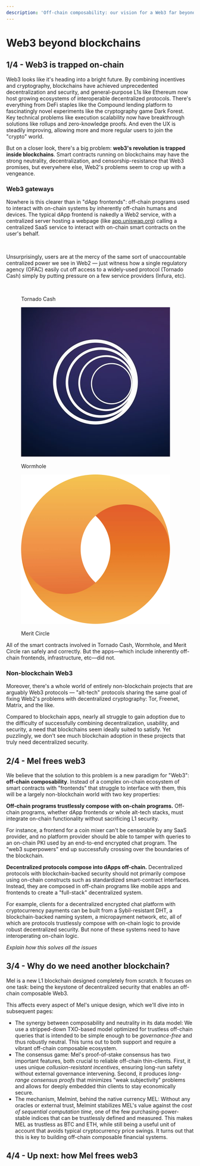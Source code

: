 ```yaml
---
description: 'Off-chain composability: our vision for a Web3 far beyond blockchains'
---
```


# Web3 beyond blockchains

## 1/4 - Web3 is trapped on-chain

Web3 looks like it's heading into a bright future. By combining incentives and cryptography, blockchains have achieved unprecedented decentralization and security, and general-purpose L1s like Ethereum now host growing ecosystems of interoperable decentralized protocols. There's everything from DeFi staples like the Compound lending platform to fascinatingly novel experiments like the cryptography game Dark Forest. Key technical problems like execution scalability now have breakthrough solutions like rollups and zero-knowledge proofs. And even the UX is steadily improving, allowing more and more regular users to join the "crypto" world.

But on a closer look, there's a big problem: **web3's revolution is trapped inside blockchains**. Smart contracts running on blockchains may have the strong neutrality, decentralization, and censorship-resistance that Web3 promises, but everywhere else, Web2's problems seem to crop up with a vengeance.

### Web3 gateways



Nowhere is this clearer than in "dApp frontends": off-chain programs used to interact with on-chain systems by inherently off-chain humans and devices. The typical dApp frontend is nakedly a Web2 service, with a centralized server hosting a webpage (like [app.uniswap.org](https://app.u)) calling a centralized SaaS service to interact with on-chain smart contracts on the user's behalf.&#x20;

<figure><img src="https://lh6.googleusercontent.com/5hjXD0MECAaWMoCLmJtvB2F_K0RfC4lhbdnZdTL44c7MROXfLVF45yngnX6F46UmZKfgLTSL971M4gcVMDbc0zBIVXe_z2q5xkiTeMnHpzCsPP2dwR4XrqCIzPUtLDhWUPenVhi-65S2WqErjE1ee0T1wQ=s2048" alt=""><figcaption></figcaption></figure>

Unsurprisingly, users are at the mercy of the same sort of unaccountable centralized power we see in Web2 — just witness how a single regulatory agency (OFAC) easily cut off access to a widely-used protocol (Tornado Cash) simply by putting pressure on a few service providers (Infura, etc).



<div>

<figure><img src="https://lh5.googleusercontent.com/AyrH9O5DkK7yizDIlXTbrqvSEf-ioRjJtEEuyB0yYdFyszrK9wn-JJIDyRdYkpUb-AlxcDCfmnU0oTE1vrpD03qwKImnZfGKic7dOuch1gTcLkZR7PSK2B6N0KdM2QsGEQpqYwEkRVGPIbHItNyGstaHNg=s2048" alt=""><figcaption><p>Tornado Cash</p></figcaption></figure>

 

<figure><img src=".gitbook/assets/pasted image 0.png" alt=""><figcaption><p>Wormhole</p></figcaption></figure>

 

<figure><img src=".gitbook/assets/pasted image 0 (1) (1).png" alt=""><figcaption><p>Merit Circle</p></figcaption></figure>

</div>



All of the smart contracts involved in Tornado Cash, Wormhole, and Merit Circle ran safely and correctly. But the apps—which include inherently off-chain frontends, infrastructure, etc—did not.

### Non-blockchain Web3

Moreover, there's a whole world of entirely non-blockchain projects that are arguably Web3 protocols — "alt-tech" protocols sharing the same goal of fixing Web2's problems with decentralized cryptography: Tor, Freenet, Matrix, and the like.&#x20;

Compared to blockchain apps, nearly all struggle to gain adoption due to the difficulty of successfully combining decentralization, usability, and security, a need that blockchains seem ideally suited to satisfy. Yet puzzlingly, we don't see much blockchain adoption in these projects that truly need decentralized security.

## 2/4 - Mel frees web3

We believe that the solution to this problem is a new paradigm for "Web3": **off-chain composability**. Instead of a complex on-chain ecosystem of smart contracts with "frontends" that struggle to interface with them, this will be a largely non-blockchain world with two key properties:

**Off-chain programs trustlessly compose with on-chain programs.** Off-chain programs, whether dApp frontends or whole alt-tech stacks, must integrate on-chain functionality without sacrificing L1 security.&#x20;

For instance, a frontend for a coin mixer can't be censorable by any SaaS provider, and no platform provider should be able to tamper with queries to an on-chain PKI used by an end-to-end encrypted chat program. The "web3 superpowers" end up successfully crossing over the boundaries of the blockchain.

**Decentralized protocols compose into dApps off-chain.** Decentralized protocols with blockchain-backed security should not primarily compose using on-chain constructs such as standardized smart-contract interfaces. Instead, they are composed in off-chain programs like mobile apps and frontends to create a "full-stack" decentralized system.&#x20;

For example, clients for a decentralized encrypted chat platform with cryptocurrency payments can be built from a Sybil-resistant DHT, a blockchain-backed naming system, a micropayment network, etc, all of which are protocols trustlessly compose with on-chain logic to provide robust decentralized security. But none of these systems need to have interoperating on-chain logic.&#x20;

_Explain how this solves all the issues_

## 3/4 - Why do we need another blockchain?

Mel is a new L1 blockchain designed completely from scratch. It focuses on one task: being the keystone of decentralized security that enables an off-chain composable Web3.

This affects every aspect of Mel's unique design, which we'll dive into in subsequent pages:

* The synergy between composability and neutrality in its data model: We use a stripped-down TXO-based model optimized for trustless off-chain queries that is intended to be simple enough to be _governance-free_ and thus robustly neutral. This turns out to both support and require a vibrant off-chain composable ecosystem.
* The consensus game: Mel's proof-of-stake consensus has two important features, both crucial to reliable off-chain thin-clients. First, it uses unique _collusion-resistant incentives_, ensuring long-run safety without external governance intervening. Second, it produces _long-range consensus proofs_ that minimizes "weak subjectivity" problems and allows for deeply embedded thin clients to stay economically secure.
* The mechanism, Melmint, behind the native currency MEL: Without any oracles or external trust, Melmint stabilizes MEL's value against the _cost of sequential computation time_, one of the few purchasing-power-stable indices that can be trustlessly defined and measured. This makes MEL as trustless as BTC and ETH, while still being a useful unit of account that avoids typical cryptocurrency price swings. It turns out that this is key to building off-chain composable financial systems.

&#x20;

## 4/4 - Up next: how Mel frees web3

##
